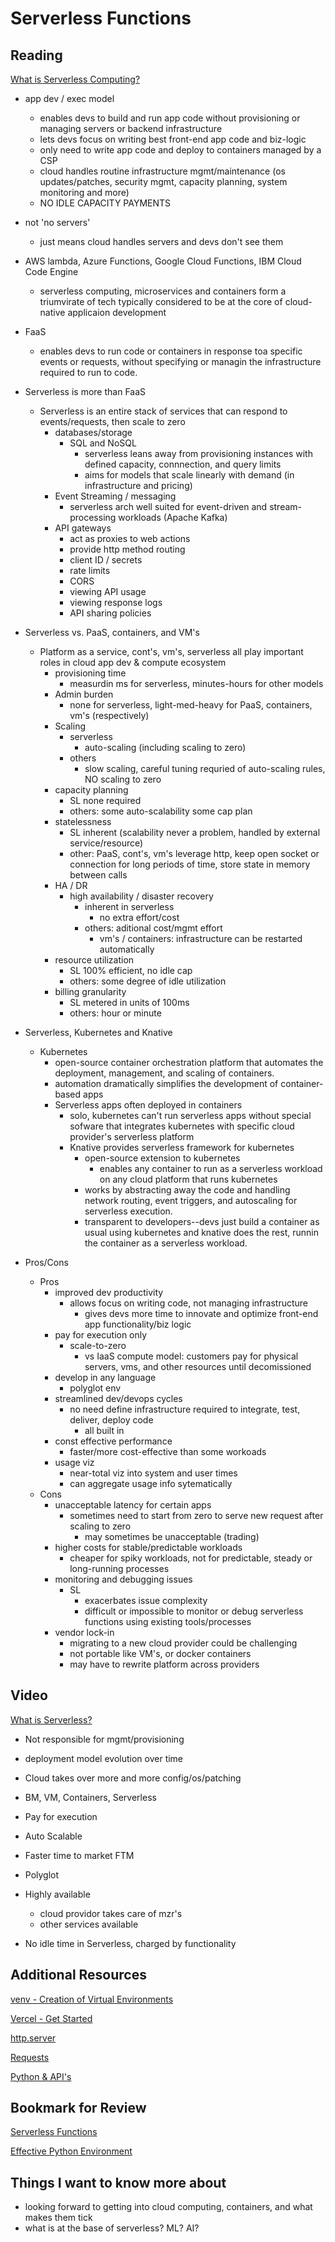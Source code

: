 # Serverless Functions

## Reading
[What is Serverless Computing?](https://www.ibm.com/cloud/learn/serverless)

- app dev / exec model
  - enables devs to build and run app code without provisioning or managing servers or backend infrastructure
  - lets devs focus on writing best front-end app code and biz-logic
  - only need to write app code and deploy to containers managed by a CSP
  - cloud handles routine infrastructure mgmt/maintenance (os updates/patches, security mgmt, capacity planning, system monitoring and more)
  - NO IDLE CAPACITY PAYMENTS
- not 'no servers'
  - just means cloud handles servers and devs don't see them
- AWS lambda, Azure Functions, Google Cloud Functions, IBM Cloud Code Engine
  - serverless computing, microservices and containers form a triumvirate of tech typically considered to be at the core of cloud-native applicaion development
- FaaS
  - enables devs to run code or containers in response toa  specific events or requests, without specifying or managin the infrastructure required to run to code.
- Serverless is more than FaaS
  - Serverless is an entire stack of services that can respond to events/requests, then scale to zero
    - databases/storage
      - SQL and NoSQL
        - serverless leans away from provisioning instances with defined capacity, connnection, and query limits
        - aims for models that scale linearly with demand (in infrastructure and pricing)
    - Event Streaming / messaging
      - serverless arch well suited for event-driven and stream-processing workloads (Apache Kafka)
    - API gateways
      - act as proxies to web actions
      - provide http method routing
      - client ID / secrets
      - rate limits
      - CORS 
      - viewing API usage
      - viewing response logs
      - API sharing policies

- Serverless vs. PaaS, containers, and VM's
  - Platform as a service, cont's, vm's, serverless all play important roles in cloud app dev & compute ecosystem
    - provisioning time
      - measurdin ms for serverless, minutes-hours for other models
    - Admin burden
      - none for serverless, light-med-heavy for PaaS, containers, vm's (respectively)
    - Scaling
      - serverless
        - auto-scaling (including scaling to zero)
      - others
        - slow scaling, careful tuning requried of auto-scaling rules, NO scaling to zero
    - capacity planning
      - SL none required
      - others: some auto-scalability some cap plan
    - statelessness
      - SL inherent (scalability never a problem, handled by external service/resource)
      - other: PaaS, cont's, vm's leverage http, keep open socket or connection for long periods of time, store state in memory between calls
    - HA / DR
      - high availability / disaster recovery
        - inherent in serverless
          - no extra effort/cost
        - others: aditional cost/mgmt effort
          - vm's / containers: infrastructure can be restarted automatically
    - resource utilization
      - SL 100% efficient, no idle cap
      - others: some degree of idle utilization
    - billing granularity
      - SL metered in units of 100ms
      - others: hour or minute
- Serverless, Kubernetes and Knative
  - Kubernetes
    - open-source container orchestration platform that automates the deployment, management, and scaling of containers.
    - automation dramatically simplifies the development of container-based apps
    - Serverless apps often deployed in containers
      - solo, kubernetes can't run serverless apps without special sofware that integrates kubernetes with specific cloud provider's serverless platform
      - Knative provides serverless framework for kubernetes
        - open-source extension to kubernetes 
          - enables any container to run as a serverless workload on any cloud platform that runs kubernetes
        - works by abstracting away the code and handling network routing, event triggers, and autoscaling for serverless execution.
        - transparent to developers--devs just build a container as usual using kubernetes and knative does the rest, runnin the container as a serverless workload.
- Pros/Cons
  - Pros
    - improved dev productivity
      - allows focus on writing code, not managing infrastructure
        - gives devs more time to innovate and optimize front-end app functionality/biz logic
    - pay for execution only
      - scale-to-zero
        - vs IaaS compute model: customers pay for physical servers, vms, and other resources until decomissioned
    - develop in any language
      - polyglot env
    - streamlined dev/devops cycles
      - no need define infrastructure required to integrate, test, deliver, deploy code
        - all built in
    - const effective performance
      - faster/more cost-effective than some workoads
    - usage viz
      - near-total viz into system and user times
      - can aggregate usage info sytematically
  - Cons
    - unacceptable latency for certain apps
      - sometimes need to start from zero to serve new request after scaling to zero
        - may sometimes be unacceptable (trading)
    - higher costs for stable/predictable workloads
      - cheaper for spiky workloads, not for predictable, steady or long-running processes
    - monitoring and debugging issues
      - SL
        - exacerbates issue complexity
        - difficult or impossible to monitor or debug serverless functions using existing tools/processes
    - vendor lock-in
      - migrating to a new cloud provider could be challenging
      - not portable like VM's, or docker containers
      - may have to rewrite platform across providers
## Video
[What is Serverless?](https://www.youtube.com/watch?v=vxJobGtqKVM)

- Not responsible for mgmt/provisioning 
- deployment model evolution over time
- Cloud takes over more and more config/os/patching
- BM, VM, Containers, Serverless

- Pay for execution
- Auto Scalable
- Faster time to market FTM
- Polyglot
- Highly available
  - cloud providor takes care of mzr's
  - other services available
- No idle time in Serverless, charged by functionality

## Additional Resources
[venv - Creation of Virtual Environments](https://docs.python.org/3/library/venv.html)

[Vercel - Get Started](https://vercel.com/docs/get-started)

[http.server](https://pymotw.com/3/http.server/index.html)

[Requests](https://docs.python-requests.io/en/latest/)

[Python & API's](https://realpython.com/python-api/)

## Bookmark for Review
[Serverless Functions](https://vercel.com/docs/concepts/functions/serverless-functions)

[Effective Python Environment](https://realpython.com/effective-python-environment/)
## Things I want to know more about

- looking forward to getting into cloud computing, containers, and what makes them tick
- what is at the base of serverless? ML? AI?